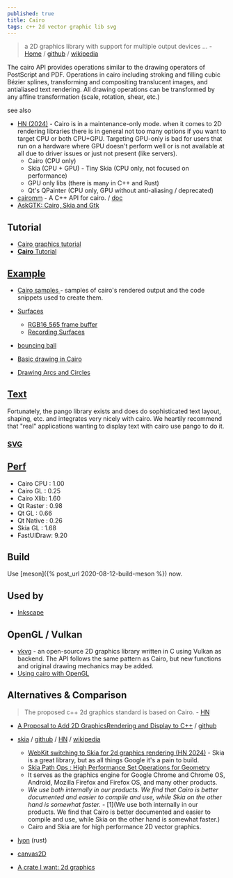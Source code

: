 ```yaml
---
published: true
title: Cairo
tags: c++ 2d vector graphic lib svg
---
```

> a 2D graphics library with support for multiple output devices ... - [Home](https://www.cairographics.org/) / [github](https://github.com/freedesktop/cairo) / [wikipedia](https://en.wikipedia.org/wiki/Cairo_(graphics))

The cairo API provides operations similar to the drawing operators of PostScript and PDF. Operations in cairo including stroking and filling cubic Bézier splines, transforming and compositing translucent images, and antialiased text rendering. All drawing operations can be transformed by any affine transformation (scale, rotation, shear, etc.)

see also
- [HN (2024)](https://news.ycombinator.com/item?id=39439611) -  Cairo is in a maintenance-only mode. when it comes to 2D rendering libraries there is in general not too many options if you want to target CPU or both CPU+GPU. Targeting GPU-only is bad for users that run on a hardware where GPU doesn't perform well or is not available at all due to driver issues or just not present (like servers).
	- Cairo (CPU only)
    - Skia (CPU + GPU) - Tiny Skia (CPU only, not focused on performance)
	- GPU only libs (there is many in C++ and Rust)
	- Qt's QPainter (CPU only, GPU without anti-aliasing / deprecated)
- [cairomm](https://www.cairographics.org/cairomm/) - A C++ API for cairo. / [doc](https://www.cairographics.org/documentation/cairomm/reference/image-surface_8cc-example.html)
- [AskGTK: Cairo, Skia and Gtk](https://www.reddit.com/r/GTK/comments/gklz8y/askgtk_cairo_skia_and_gtk/)

## Tutorial
- [Cairo graphics tutorial](https://zetcode.com/gfx/cairo/)
- [**Cairo** Tutorial ](https://www.cairographics.org/tutorial/)


## [Example](https://www.cairographics.org/examples/)
- [Cairo samples ](https://www.cairographics.org/samples/) - samples of cairo's rendered output and the code snippets used to create them.
- [Surfaces](https://cairographics.org/manual/cairo-surfaces.html)
	- [RGB16_565 frame buffer](https://developer.toradex.com/knowledge-base/framebuffer-linux)
	- [Recording Surfaces](https://cairographics.org/manual/cairo-Recording-Surfaces.html)
- [bouncing ball](https://github.com/alugocp/bouncy-balls/blob/master/balls.c)

- [Basic drawing in Cairo](https://zetcode.com/gfx/cairo/basicdrawing/)
- [Drawing Arcs and Circles](https://developer.gnome.org/gtkmm-tutorial/stable/sec-cairo-drawing-arcs.html.en)

## [Text](https://cairographics.org/FAQ/#using_pango)

Fortunately, the pango library exists and does do sophisticated text layout, shaping, etc. and integrates very nicely with cairo. We heartily recommend that "real" applications wanting to display text with cairo use pango to do it.

### [SVG](https://cairographics.org/manual/cairo-SVG-Surfaces.html)

## [Perf](https://www.x.org/wiki/Events/XDC2016/Program/rogovin_fast_ui_draw/)
- Cairo CPU : 1.00
- Cairo GL : 0.25
- Cairo Xlib: 1.60
- Qt Raster : 0.98
- Qt GL : 0.66
- Qt Native : 0.26
- Skia GL : 1.68
- FastUIDraw: 9.20

## Build
Use [meson]({% post_url 2020-08-12-build-meson %}) now.

## Used by
- [Inkscape](https://wiki.inkscape.org/wiki/index.php?title=Tracking_Dependencies)

## OpenGL / Vulkan

- [vkvg](https://github.com/jpbruyere/vkvg) - an open-source 2D graphics library written in C using Vulkan as backend. The API follows the same pattern as Cairo, but new functions and original drawing mechanics may be added.
- [Using cairo with OpenGL ](https://www.cairographics.org/OpenGL/)

## Alternatives & Comparison
> The proposed c++ 2d graphics standard is based on Cairo. - [HN](https://news.ycombinator.com/item?id=16539006)

- [A Proposal to Add 2D GraphicsRendering and Display to C++](http://open-std.org/JTC1/SC22/WG21/docs/papers/2018/p0267r7.pdf) / [github](https://github.com/cpp-io2d/P0267_RefImpl)

- [skia](https://skia.org/user/build) / [github](https://github.com/google/skia) / [HN](https://news.ycombinator.com/item?id=16146132) / [wikipedia](https://en.wikipedia.org/wiki/Skia_Graphics_Engine)
	- [	WebKit switching to Skia for 2d graphics rendering (HN 2024)](https://news.ycombinator.com/item?id=39438908) - Skia is a great library, but as all things Google it's a pain to build.
	- [Skia Path Ops : High Performance Set Operations for Geometry](https://www.youtube.com/watch?v=OmfliNQsk88)
	- It serves as the graphics engine for Google Chrome and Chrome OS, Android, Mozilla Firefox and Firefox OS, and many other products. 
	- _We use both internally in our products. We find that Cairo is better documented and easier to compile and use, while Skia on the other hand is somewhat faster._ - [1](We use both internally in our products. We find that Cairo is better documented and easier to compile and use, while Skia on the other hand is somewhat faster.)
    - Cairo and Skia are for high performance 2D vector graphics.

- [lyon](https://github.com/nical/lyon/) (rust)
- [canvas2D](https://html.spec.whatwg.org/multipage/canvas.html)

- [A crate I want: 2d graphics](https://www.reddit.com/r/rust/comments/9nhhh8/a_crate_i_want_2d_graphics/)
